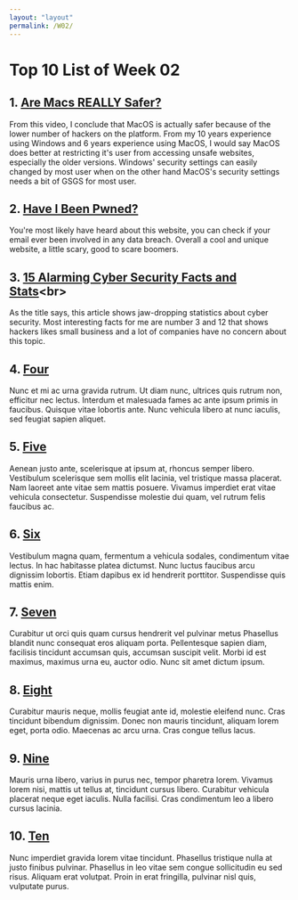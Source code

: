 ```yaml
---
layout: "layout"
permalink: /W02/
---
```


# Top 10 List of Week 02

## 1. [Are Macs REALLY Safer?](https://www.youtube.com/watch?v=-PIPMndlTqA)<br>
From this video, I conclude that MacOS is actually safer because of the lower number of hackers on the platform.
From my 10 years experience using Windows and 6 years experience using MacOS, I would say MacOS does better at restricting it's user from accessing unsafe websites, especially the older versions.
Windows' security settings can easily changed by most user when on the other hand MacOS's security settings needs a bit of GSGS for most user.

## 2. [Have I Been Pwned?](https://haveibeenpwned.com/)<br>
You're most likely have heard about this website, you can check if your email ever been involved in any data breach.
Overall a cool and unique website, a little scary, good to scare boomers.

## 3. [15 Alarming Cyber Security Facts and Stats](https://www.cybintsolutions.com/cyber-security-facts-stats/#:~:text=43%25%20of%20cyber%20attacks%20target%20small%20business&text=62%25%20experienced%20phishing%20%26%20social%20engineering,of%20%247.68%20million%20per%20incident.)<br>
As the title says, this article shows jaw-dropping statistics about cyber security.
Most interesting facts for me are number 3 and 12 that shows hackers likes small business and a lot of companies have no concern about this topic.

## 4. [Four](https://en.wikipedia.org/wiki/4)<br>
Nunc et mi ac urna gravida rutrum.
Ut diam nunc, ultrices quis rutrum non, efficitur nec lectus.
Interdum et malesuada fames ac ante ipsum primis in faucibus.
Quisque vitae lobortis ante. 
Nunc vehicula libero at nunc iaculis, sed feugiat sapien aliquet.

## 5. [Five](https://en.wikipedia.org/wiki/5)<br>
Aenean justo ante, scelerisque at ipsum at, rhoncus semper libero.
Vestibulum scelerisque sem mollis elit lacinia, vel tristique massa placerat.
Nam laoreet ante vitae sem mattis posuere.
Vivamus imperdiet erat vitae vehicula consectetur.
Suspendisse molestie dui quam, vel rutrum felis faucibus ac.

## 6. [Six](https://en.wikipedia.org/wiki/6)<br>
Vestibulum magna quam, fermentum a vehicula sodales, condimentum vitae lectus.
In hac habitasse platea dictumst.
Nunc luctus faucibus arcu dignissim lobortis.
Etiam dapibus ex id hendrerit porttitor.
Suspendisse quis mattis enim.

## 7. [Seven](https://en.wikipedia.org/wiki/7)<br>
Curabitur ut orci quis quam cursus hendrerit vel pulvinar metus
Phasellus blandit nunc consequat eros aliquam porta.
Pellentesque sapien diam, facilisis tincidunt accumsan quis, accumsan suscipit velit. 
Morbi id est maximus, maximus urna eu, auctor odio. 
Nunc sit amet dictum ipsum.

## 8. [Eight](https://en.wikipedia.org/wiki/8)<br>
Curabitur mauris neque, mollis feugiat ante id, molestie eleifend nunc.
Cras tincidunt bibendum dignissim.
Donec non mauris tincidunt, aliquam lorem eget, porta odio.
Maecenas ac arcu urna.
Cras congue tellus lacus.

## 9. [Nine](https://en.wikipedia.org/wiki/9)<br>
Mauris urna libero, varius in purus nec, tempor pharetra lorem.
Vivamus lorem nisi, mattis ut tellus at, tincidunt cursus libero.
Curabitur vehicula placerat neque eget iaculis.
Nulla facilisi.
Cras condimentum leo a libero cursus lacinia.

## 10. [Ten](https://en.wikipedia.org/wiki/10)<br>
Nunc imperdiet gravida lorem vitae tincidunt. 
Phasellus tristique nulla at justo finibus pulvinar.
Phasellus in leo vitae sem congue sollicitudin eu sed risus.
Aliquam erat volutpat.
Proin in erat fringilla, pulvinar nisl quis, vulputate purus.

